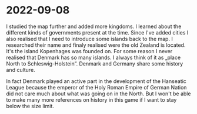 # 2022-09-08

I studied the map further and added more kingdoms. I learned about the
different kinds of governments present at the time. Since I've added cities
I also realised that I need to introduce some islands back to the map. I
researched their name and finaly realised were the old Zealand is located.
It's the island Kopenhages was founded on. For some reason I never realised
that Denmark has so many islands. I always think of it as „place North to
Schleswig-Holstein”. Denmark and Germany share some history and culture.

In fact Denmark played an active part in the development of the Hanseatic
League because the emperor of the Holy Roman Empire of German Nation did not
care much about what was going on in the North. But I won't be able to make
many more references on history in this game if I want to stay below the size
limit.
